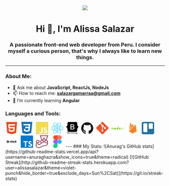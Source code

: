 
<div id= "header" align="center">
  <img src= "https://media.giphy.com/media/hpXdHPfFI5wTABdDx9/giphy.gif" width="200" />
  <h1 align="center">Hi 👋, I'm Alissa Salazar </h1>
  <h3 align="center">A passionate front-end web developer from Peru. I consider myself a curious person, that's why I always like to learn new things. </h3>
</div>

---

### About Me:
- 💬 Ask me about **JavaScript, ReactJs, NodeJs**
- 📫 How to reach me: **salazargamarraa@gmail.com**
- 🌱 I’m currently learning **Angular**

<div align="left">
  <h3> Languages and Tools: </h3>
  <div>
    <img src="https://github.com/devicons/devicon/blob/master/icons/html5/html5-plain.svg" title="HTML5" alt="HTML" width="40" heigth="40"/>&nbsp;
    <img src="https://github.com/devicons/devicon/blob/master/icons/css3/css3-plain.svg" title="CSS3" alt="CSS" width="40" heigth="40"/>&nbsp;
    <img src="https://github.com/devicons/devicon/blob/master/icons/javascript/javascript-plain.svg" title="JAVASCRIPT" alt="JAVASCRIPT" width="40" heigth="40"/>&nbsp;
    <img src="https://github.com/devicons/devicon/blob/master/icons/react/react-original.svg" title="REACT" alt="REACT" width="40" heigth="40"/>&nbsp;
    <img src="https://github.com/devicons/devicon/blob/master/icons/bootstrap/bootstrap-plain-wordmark.svg" title="BOOTSTRAP" alt="BOOTSTRAP" width="40" heigth="40"/>&nbsp;
    <img src="https://github.com/devicons/devicon/blob/master/icons/github/github-original.svg" title="GITHUB" alt="GITHUB" width="40" heigth="40"/>&nbsp;
    <img src="https://github.com/devicons/devicon/blob/master/icons/git/git-plain.svg" title="GIT" alt="GIT" width="40" heigth="40"/>&nbsp;
    <img src="https://github.com/devicons/devicon/blob/master/icons/nodejs/nodejs-plain-wordmark.svg" title="NodeJS" alt="NodeJS" width="40" heigth="40"/>&nbsp;
    <img src="https://github.com/devicons/devicon/blob/master/icons/firebase/firebase-plain.svg" title="FIREBASE" alt="FIREBASE" width="40" heigth="40"/>&nbsp;
    <img src="https://github.com/devicons/devicon/blob/master/icons/trello/trello-plain.svg" title="TRELLO" alt="TRELLO" width="40" heigth="40"/>&nbsp;
    <img src="https://github.com/devicons/devicon/blob/master/icons/slack/slack-plain-wordmark.svg" title="SLACK" alt="SLACK" width="40" heigth="40"/>&nbsp;
    <img src="https://github.com/devicons/devicon/blob/master/icons/typescript/typescript-plain.svg" title="TYPESCRIPT" alt="TYPESCRIPT" width="40" heigth="40"/>&nbsp;
    <img src="https://github.com/devicons/devicon/blob/master/icons/jest/jest-plain.svg" title="JEST" alt="JEST" width="40" heigth="40"/>&nbsp;
    <img src="https://github.com/devicons/devicon/blob/master/icons/figma/figma-original.svg" title="FIGMA" alt="FIGMA" width="40" heigth="40"/>&nbsp;
---
### My Stats:
    ![Anurag's GitHub stats](https://github-readme-stats.vercel.app/api?username=anuraghazra&show_icons=true&theme=radical)
    [![GitHub Streak](http://github-readme-streak-stats.herokuapp.com?user=alissasalazar&theme=violet-punch&hide_border=true&exclude_days=Sun%2CSat)](https://git.io/streak-stats)

    
  </div>
</div>
<!--
**alissasalazar/AlissaSalazar** is a ✨ _special_ ✨ repository because its `README.md` (this file) appears on your GitHub profile.
    <img src="" title="" alt="" width="40" heigth="40"/>&nbsp;
    
Here are some ideas to get you started:

- 🔭 I’m currently working on ...
- 🌱 I’m currently learning ...
- 👯 I’m looking to collaborate on ...
- 🤔 I’m looking for help with ...
- 💬 Ask me about ...
- 📫 How to reach me: ...
- 😄 Pronouns: ...
- ⚡ Fun fact: ...
-->
